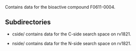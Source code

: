 Contains data for the bioactive compound F0611-0004.

## Subdirectories

- cside/ contains data for the C-side search space on rv1821.

- nside/ contains data for the N-side search space on rv1821.

